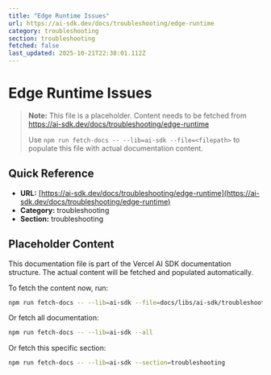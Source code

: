 ```yaml
---
title: "Edge Runtime Issues"
url: https://ai-sdk.dev/docs/troubleshooting/edge-runtime
category: troubleshooting
section: troubleshooting
fetched: false
last_updated: 2025-10-21T22:38:01.112Z
---
```


# Edge Runtime Issues

> **Note:** This file is a placeholder. Content needs to be fetched from https://ai-sdk.dev/docs/troubleshooting/edge-runtime
>
> Use `npm run fetch-docs -- --lib=ai-sdk --file=<filepath>` to populate this file with actual documentation content.

## Quick Reference

- **URL:** [https://ai-sdk.dev/docs/troubleshooting/edge-runtime](https://ai-sdk.dev/docs/troubleshooting/edge-runtime)
- **Category:** troubleshooting
- **Section:** troubleshooting

## Placeholder Content

This documentation file is part of the Vercel AI SDK documentation structure.
The actual content will be fetched and populated automatically.

To fetch the content now, run:

```bash
npm run fetch-docs -- --lib=ai-sdk --file=docs/libs/ai-sdk/troubleshooting/edge-runtime.md
```

Or fetch all documentation:

```bash
npm run fetch-docs -- --lib=ai-sdk --all
```

Or fetch this specific section:

```bash
npm run fetch-docs -- --lib=ai-sdk --section=troubleshooting
```
